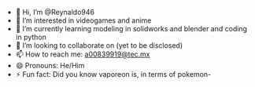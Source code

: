 - 👋 Hi, I’m @Reynaldo946
- 👀 I’m interested in videogames and anime
- 🌱 I’m currently learning modeling in solidworks and blender and coding in python 
- 💞️ I’m looking to collaborate on (yet to be disclosed)
- 📫 How to reach me: a00839919@tec.mx
- 😄 Pronouns: He/Him
- ⚡ Fun fact: Did you know vaporeon is, in terms of pokemon-

<!---
Reynaldo946/Reynaldo946 is a ✨ special ✨ repository because its `README.md` (this file) appears on your GitHub profile.
You can click the Preview link to take a look at your changes.
--->

